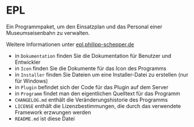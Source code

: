 # EPL
Ein Programmpaket, um den Einsatzplan und das Personal einer Museumseisenbahn zu verwalten.

Weitere Informationen unter [epl.philipp-schepper.de](http://epl.philipp-schepper.de "Offizielle Webseite von EPL")

- in `Dokumentation` finden Sie die Dokumentation für Benutzer und Entwickler
- in `Icon` finden Sie die Dokumente für das Icon des Programms
- in `Installer` finden Sie Dateien um eine Installer-Datei zu erstellen (nur für Windows)
- in `Plugin` befindet sich der Code für das Plugin auf dem Server
- in `Programm` findet man den eigentlichen Quelltext für das Programm
- `CHANGELOG.md` enthält die Veränderungshistorie des Programms
- `LICENSE` enthält die Lizenzbestimmungen, die durch das verwendete Framework erzwungen werden
- `README.md` ist diese Datei
